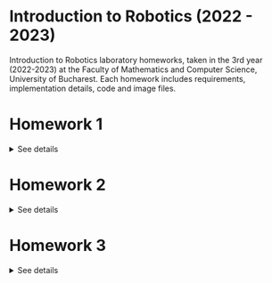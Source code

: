 # Introduction to Robotics (2022 - 2023)
Introduction to Robotics laboratory homeworks, taken in the 3rd year (2022-2023) at the Faculty of Mathematics and Computer Science, University of Bucharest. 
Each homework includes requirements, implementation details, code and image files.


# Homework 1

<details>
<summary>See details</summary>
<br>
  
### Components
RBG LED (1 minimum), potentiometers (3 minimum), resistors and wires (per logic).
### Task
Use a separat potentiometer in controlling each of the color of the RGB led (Red, Green and Blue). The control must be done with digital electronics (aka the value of the potentiometer must be read with Arduino, and a mapped value must be written to each of the pins connected to the led).
### Setup
![Setup](https://raw.githubusercontent.com/vladfxstoader/IntroductionToRobotics/main/Homework1/setup.jpg)
### [Demo](https://www.youtube.com/watch?v=tbynfti3OEo)
### [Code](https://github.com/vladfxstoader/IntroductionToRobotics/blob/main/Homework1/Homework1.ino)

</details>


# Homework 2

<details>
<summary>See details</summary>
<br>
  
### Components
5 LEDs, 1 button, 1 buzzer, resistors and wires (per logic).
### Task
Building  the  traffic  lights  for  a  crosswalk. 2 LEDs will be used to represent the traffic lights for people (red and green) and 3 LEDs to represent the traffic lights for cars (red, yellow and green).

The system has the following states:

1. State 1 (default, reinstated after state 4 ends): green light for cars, red light for people, no sounds. Duration: indefinite, changed  by pressing the button.

2. State 2 (initiated by counting down 8 seconds after a button press): the light should be yellow for cars, red for people and no sounds. Duration: 3 seconds.

3. State 3 (initiated after state 2 ends): red for cars, green for people and a beeping sound from the buzzer at a constant interval. Duration: 8 seconds.

4. State 4 (initiated after state 3 ends): red for cars, blinking green for people and a beeping sound from the buzzer, at a constant interval, faster than the beeping in state 3. This state should last 4 seconds.

Pressing  the  button  in  any  state  other  than  state  1  should NOT yield any actions.
### Setup
![Setup](https://raw.githubusercontent.com/vladfxstoader/IntroductionToRobotics/main/Homework2/setup.jpg)
### [Demo](https://www.youtube.com/watch?v=SKbSxfOfX60)
### [Code](https://github.com/vladfxstoader/IntroductionToRobotics/blob/main/Homework2/Homework2.ino)

</details>


# Homework 3

<details>
<summary>See details</summary>
<br>
  
### Components
1 7-segment display, 1 joystick, resistors and wires (per logic).
### Task
The joystick will be used to control the position ofthe segment and 'draw' on the display. The movement between segments should be natural (meaning they should jump from the current position only to neighbors, but without passing through 'walls').

The system has the following states:
1. State 1 (default, but also initiated after a button press in State 2): Current position blinking. Can use the joystick to move from one position to neighbors. Short pressing the button toggles state 2. Long pressing the button in state 1 resets the entire display by turning all the segments OFF and moving the current position to the decimal point.
2. State 2 (initiated after a button press in State 1): The  current segment stops blinking, adopting the state of the segment before selection (ON or OFF). Toggling the Y axis should change  the segment state from ON to OFF or from OFF to ON. Clicking the joystick should save the segment state and exit back to state 1.

Long pressing the button to reset should only be available in state 1.

### Setup
TODO
### Demo
TODO
### [Code](https://github.com/vladfxstoader/IntroductionToRobotics/blob/main/Homework3/Homework3.ino)

</details>